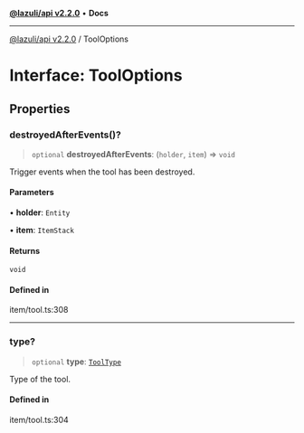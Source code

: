 [**@lazuli/api v2.2.0**](../README.md) • **Docs**

***

[@lazuli/api v2.2.0](../globals.md) / ToolOptions

# Interface: ToolOptions

## Properties

### destroyedAfterEvents()?

> `optional` **destroyedAfterEvents**: (`holder`, `item`) => `void`

Trigger events when the tool has been destroyed.

#### Parameters

• **holder**: `Entity`

• **item**: `ItemStack`

#### Returns

`void`

#### Defined in

item/tool.ts:308

***

### type?

> `optional` **type**: [`ToolType`](../type-aliases/ToolType.md)

Type of the tool.

#### Defined in

item/tool.ts:304

